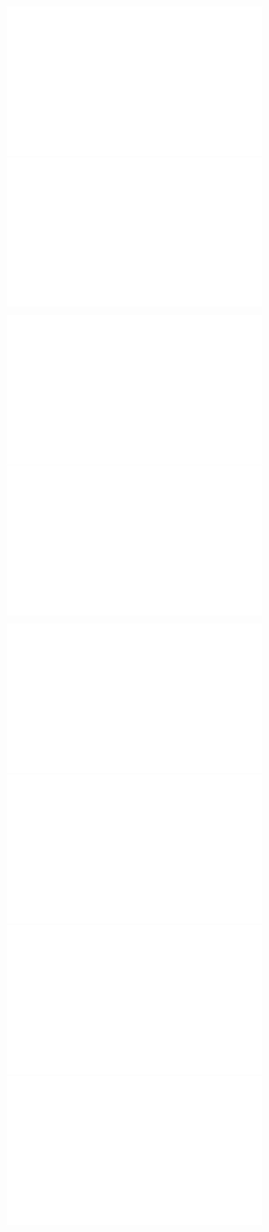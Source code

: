 ![](https://raw.githubusercontent.com/volkov-lev/bookish-octo-fortnight/master/generated/overview.svg#gh-dark-mode-only)
![](https://raw.githubusercontent.com/volkov-lev/bookish-octo-fortnight/master/generated/overview.svg#gh-light-mode-only)

![](https://raw.githubusercontent.com/Volkov-Lev/bookish-octo-fortnight/master/generated/languages.svg#gh-dark-mode-only)
![](https://raw.githubusercontent.com/Volkov-Lev/bookish-octo-fortnight/master/generated/languages.svg#gh-light-mode-only)

<a href="https://github.com/volkov-lev/bookish-octo-fortnight#gh-dark-mode-only">
<img src="https://github.com/volkov-lev/bookish-octo-fortnight/blob/master/generated/overview.svg#gh-dark-mode-only" />
<img src="https://github.com/Volkov-Lev/bookish-octo-fortnight/blob/master/generated/languages.svg#gh-dark-mode-only" />
</a>
<a href="https://github.com/Volkov-Lev/bookish-octo-fortnight#gh-light-mode-only">
<img src="https://github.com/Volkov-Lev/bookish-octo-fortnight/blob/master/generated/overview.svg#gh-dark-mode-only#gh-light-mode-only" />
<img src="https://github.com/Volkov-Lev/bookish-octo-fortnight/blob/master/generated/languages.svg#gh-dark-mode-only#gh-light-mode-only" />
</a>

